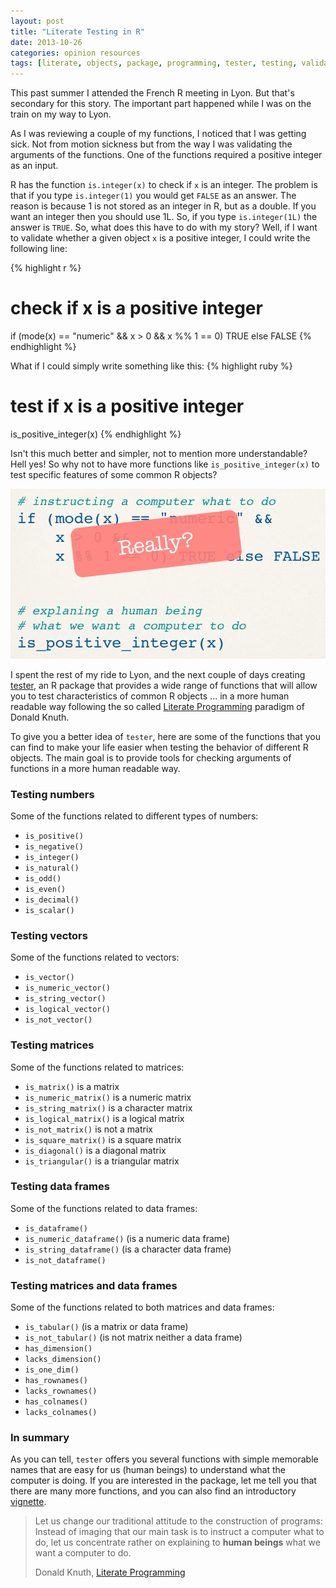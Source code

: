 ```yaml
---
layout: post
title: "Literate Testing in R"
date: 2013-10-26
categories: opinion resources
tags: [literate, objects, package, programming, tester, testing, validation]
---
```


This past summer I attended the French R meeting in Lyon. But that's secondary for this 
story. The important part happened while I was on the train on my way to Lyon.

<!--more-->

As I was reviewing a couple of my functions, I noticed that I was getting sick. Not from 
motion sickness but from the way I was validating the arguments of the functions. One of 
the functions required a positive integer as an input. 

R has the function ```is.integer(x)``` to check if ```x``` is an integer. The problem is 
that if you type ```is.integer(1)``` you would get ```FALSE``` as an answer. The reason 
is because 1 is not stored as an integer in R, but as a double. If you want an integer 
then you should use 1L. So, if you type ```is.integer(1L)``` the answer is ```TRUE```. 
So, what does this have to do with my story? Well, if I want to validate whether a given 
object ```x``` is a positive integer, I could write the following line:

{% highlight r %}
# check if x is a positive integer
if (mode(x) == "numeric" && x > 0 && x %% 1 == 0) TRUE else FALSE
{% endhighlight %}

What if I could simply write something like this:
{% highlight ruby %}
# test if x is a positive integer
is_positive_integer(x)
{% endhighlight %}

Isn't this much better and simpler, not to mention more understandable? Hell yes! So why 
not to have more functions like ```is_positive_integer(x)``` to test specific features 
of some common R objects? 

![](/images/literate_testing_really.png)

I spent the rest of my ride to Lyon, and the next couple of days creating 
<a href="http://cran.r-project.org/web/packages/tester/index.html" target="_blank">tester</a>, 
an R package that provides a wide range of functions that will allow you to test 
characteristics of common R objects ... in a more human readable way following the so 
called <a href="http://literateprogramming.com/knuthweb.pdf" target="_blank">Literate Programming</a> 
paradigm of Donald Knuth.


To give you a better idea of ```tester```, here are some of the functions that you can 
find to make your life easier when testing the behavior of different R objects. The main 
goal is to provide tools for checking arguments of functions in a more human readable way.

### Testing numbers

Some of the functions related to different types of numbers:

- ```is_positive()``` 
- ```is_negative()``` 
- ```is_integer()``` 
- ```is_natural()``` 
- ```is_odd()``` 
- ```is_even()``` 
- ```is_decimal()``` 
- ```is_scalar()```


### Testing vectors
Some of the functions related to vectors:

- ```is_vector()``` 
- ```is_numeric_vector()``` 
- ```is_string_vector()``` 
- ```is_logical_vector()``` 
- ```is_not_vector()``` 


### Testing matrices
Some of the functions related to matrices:

- ```is_matrix()``` is a matrix
- ```is_numeric_matrix()``` is a numeric matrix
- ```is_string_matrix()``` is a character matrix
- ```is_logical_matrix()``` is a logical matrix
- ```is_not_matrix()``` is not a matrix
- ```is_square_matrix()``` is a square matrix
- ```is_diagonal()``` is a diagonal matrix
- ```is_triangular()``` is a triangular matrix

### Testing data frames

Some of the functions related to data frames:

- ```is_dataframe()``` 
- ```is_numeric_dataframe()``` (is a numeric data frame)
- ```is_string_dataframe()``` (is a character data frame)
- ```is_not_dataframe()``` 


### Testing matrices and data frames

Some of the functions related to both matrices and data frames:

- ```is_tabular()``` (is a matrix or data frame)
- ```is_not_tabular()``` (is not matrix neither a data frame)
- ```has_dimension()``` 
- ```lacks_dimension()``` 
- ```is_one_dim()``` 
- ```has_rownames()``` 
- ```lacks_rownames()``` 
- ```has_colnames()``` 
- ```lacks_colnames()``` 

### In summary

As you can tell, ```tester``` offers you several functions with simple memorable names 
that are easy for us (human beings) to understand what the computer is doing. If you are 
interested in the package, let me tell you that there are many more functions, and you 
can also find an introductory 
<a href="http://cran.r-project.org/web/packages/tester/vignettes/tester_introduction.pdf" target="_blank">vignette</a>.


> Let us change our traditional attitude to the construction of programs: Instead of 
> imaging that our main task is to instruct a computer what to do, let us concentrate 
> rather on explaining to **human beings** what we want a computer to do.
>
> Donald Knuth, 
<a href="http://literateprogramming.com/knuthweb.pdf" target="_blank">Literate Programming</a> 
